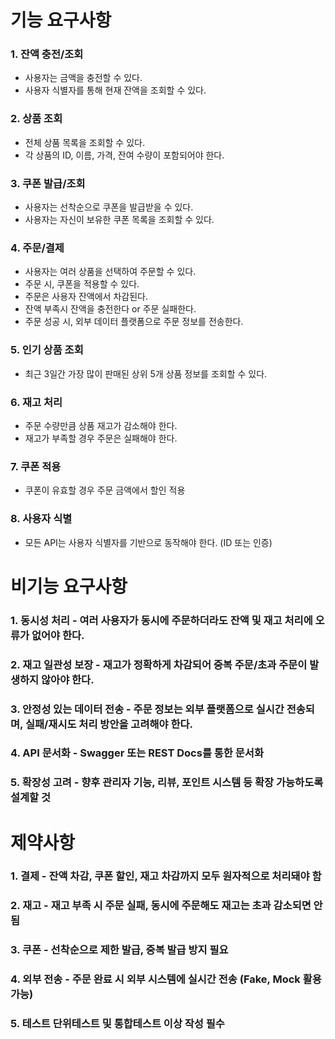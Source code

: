 # 기능 요구사항
### 1. 잔액 충전/조회
- 사용자는 금액을 충전할 수 있다.
- 사용자 식별자를 통해 현재 잔액을 조회할 수 있다.
### 2. 상품 조회
- 전체 상품 목록을 조회할 수 있다.
- 각 상품의 ID, 이름, 가격, 잔여 수량이 포함되어야 한다.
### 3. 쿠폰 발급/조회
- 사용자는 선착순으로 쿠폰을 발급받을 수 있다.
- 사용자는 자신이 보유한 쿠폰 목록을 조회할 수 있다.
### 4. 주문/결제
- 사용자는 여러 상품을 선택하여 주문할 수 있다.
- 주문 시, 쿠폰을 적용할 수 있다.
- 주문은 사용자 잔액에서 차감된다.
- 잔액 부족시 잔액을 충전한다 or 주문 실패한다.
- 주문 성공 시, 외부 데이터 플랫폼으로 주문 정보를 전송한다.
### 5. 인기 상품 조회
- 최근 3일간 가장 많이 판매된 상위 5개 상품 정보를 조회할 수 있다.
### 6. 재고 처리
- 주문 수량만큼 상품 재고가 감소해야 한다.
- 재고가 부족할 경우 주문은 실패해야 한다.
### 7. 쿠폰 적용
- 쿠폰이 유효할 경우 주문 금액에서 할인 적용
### 8. 사용자 식별
- 모든 API는 사용자 식별자를 기반으로 동작해야 한다. (ID 또는 인증)

# 비기능 요구사항
### 1. 동시성 처리	- 여러 사용자가 동시에 주문하더라도 잔액 및 재고 처리에 오류가 없어야 한다.
### 2. 재고 일관성 보장	- 재고가 정확하게 차감되어 중복 주문/초과 주문이 발생하지 않아야 한다.
### 3. 안정성 있는 데이터 전송	- 주문 정보는 외부 플랫폼으로 실시간 전송되며, 실패/재시도 처리 방안을 고려해야 한다.
### 4. API 문서화	- Swagger 또는 REST Docs를 통한 문서화
### 5. 확장성 고려	- 향후 관리자 기능, 리뷰, 포인트 시스템 등 확장 가능하도록 설계할 것

# 제약사항
### 1. 결제 -	잔액 차감, 쿠폰 할인, 재고 차감까지 모두 원자적으로 처리돼야 함
### 2. 재고 -	재고 부족 시 주문 실패, 동시에 주문해도 재고는 초과 감소되면 안 됨
### 3. 쿠폰 -	선착순으로 제한 발급, 중복 발급 방지 필요
### 4. 외부 전송 -	주문 완료 시 외부 시스템에 실시간 전송 (Fake, Mock 활용 가능)
### 5. 테스트	단위테스트 및 통합테스트 이상 작성 필수